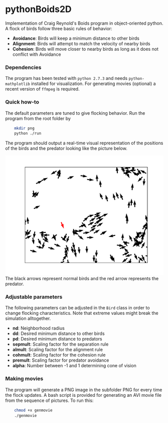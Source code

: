 # pythonBoids2D
Implementation of Craig Reynold's Boids program in object-oriented python. A flock of birds follow three basic rules of behavior:
- <b>Avoidance</b>: Birds will keep a minimum distance to other birds
- <b>Alignment</b>: Birds will attempt to match the velocity of nearby birds
- <b>Cohesion</b>: Birds will move closer to nearby birds as long as it does not conflict with Avoidance

### Dependencies

The program has been tested with `python 2.7.3` and needs `python-mathplotlib` installed for visualization. For generating movies (optional) a recent version of `ffmpeg` is required.  

### Quick how-to

The default parameters are tuned to give flocking behavior. Run the program from the root folder by  
```bash
    mkdir png
    python ./run
```
The program should output a real-time visual representation of the positions of the birds and the predator looking like 
the picture below.
<div style="text-align:center">
<img src ="/doc/example.png" width="600" />
</div>
The black arrows represent normal birds and the red arrow represents the predator. 

### Adjustable parameters

The following parameters can be adjusted in the `Bird` class in order to change flocking characteristics. Note that extreme values might break the simulation alltogether.
- <b>nd</b>: Neighborhood radius
- <b>dd</b>: Desired minimum distance to other birds
- <b>pd</b>: Desired minimum distance to predators
- <b>sepmult</b>: Scaling factor for the separation rule
- <b>almult</b>: Scaling factor for the alignment rule
- <b>cohmult</b>: Scaling factor for the cohesion rule
- <b>premult</b>: Scaling factor for predator avoidance
- <b>alpha</b>: Number between -1 and 1 determining cone of vision

### Making movies

The program will generate a PNG image in the subfolder PNG for every time the flock updates. A bash script is provided for generating an AVI movie file from the sequence of pictures. To run this:
```bash
    chmod +x genmovie
    ./genmovie
```
